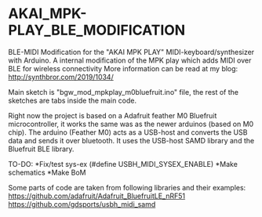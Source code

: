 # AKAI_MPK-PLAY_BLE_MODIFICATION
BLE-MIDI Modification for the "AKAI MPK PLAY" MIDI-keyboard/synthesizer with Arduino.
A internal modification of the MPK play which adds MIDI over BLE for wireless connectivity
More information can be read at my blog: http://synthbror.com/2019/1034/

Main sketch is "bgw_mod_mpkplay_m0bluefruit.ino" file, the rest of the sketches are tabs inside the main code.

Right now the project is based on a Adafruit feather M0 Bluefruit microcontroller, it works the same was as the newer arduinos (based on M0 chip).
The arduino (Feather M0) acts as a USB-host and converts the USB data and sends it over bluetooth.
It uses the USB-host SAMD library and the Bluefruit BLE library.

TO-DO:
*Fix/test sys-ex (#define USBH_MIDI_SYSEX_ENABLE)
*Make schematics
*Make BoM

Some parts of code are taken from following libraries and their examples:
 https://github.com/adafruit/Adafruit_BluefruitLE_nRF51
 https://github.com/gdsports/usbh_midi_samd
